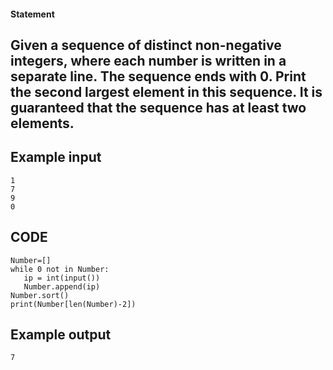 #### Statement
## Given a sequence of distinct non-negative integers, where each number is written in a separate line. The sequence ends with 0. Print the second largest element in this sequence. It is guaranteed that the sequence has at least two elements.

## Example input
```
1
7
9
0
```
## CODE
```
Number=[]
while 0 not in Number:
   ip = int(input())
   Number.append(ip)
Number.sort()
print(Number[len(Number)-2])
```
## Example output
```
7
```
